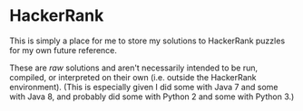 # HackerRank

This is simply a place for me to store my solutions to HackerRank puzzles for my own future reference.

These are *raw* solutions and aren't necessarily intended to be run, compiled, or interpreted on their own (i.e. outside the HackerRank environment). (This is especially given I did some with Java 7 and some with Java 8, and probably did some with Python 2 and some with Python 3.)
